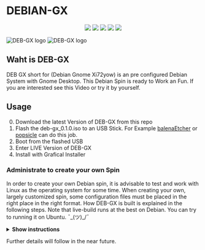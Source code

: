 <h1 align="left">DEBIAN-GX</h1>

<p align="center">
  <img src="https://img.shields.io/badge/Maintained%3F-Yes-green?style=for-the-badge">
  <img src="https://img.shields.io/github/license/xi72yow/DEB-GX?style=for-the-badge">
  <img src="https://img.shields.io/github/stars/xi72yow/DEB-GX?style=for-the-badge">
  <img src="https://img.shields.io/github/forks/xi72yow/DEB-GX?color=teal&style=for-the-badge">
  <img src="https://img.shields.io/github/issues/xi72yow/DEB-GX?color=violet&style=for-the-badge">
</p>

![DEB-GX logo](./branding-dev/dark.png#gh-dark-mode-only)
![DEB-GX logo](./branding-dev/light.png#gh-light-mode-only)

## Waht is DEB-GX

DEB GX short for (Debian Gnome Xi72yow) is an pre configured Debian System with Gnome Desktop. This Debian Spin is ready to Work an Fun. If you are interested see this Video or try it by yourself.

## Usage

0. Download the latest Version of DEB-GX from this repo
1. Flash the deb-gx_0.1.0.iso to an USB Stick. For Example [balenaEtcher](https://www.balena.io/etcher/) or [popsicle](https://github.com/pop-os/popsicle) can do this job.
2. Boot from the flashed USB
3. Enter LIVE Version of DEB-GX
4. Install with Grafical Installer

### Administrate to create your own Spin

In order to create your own Debian spin, it is advisable to test and work with Linux as the operating system for some time. When creating your own, largely customized spin, some configuration files must be placed in the right place in the right format. How DEB-GX is built is explained in the following steps. Note that live-build runs at the best on Debian. You can try to running it on Ubuntu. ¯\_(ツ)_/¯

<details><summary><b>Show instructions</b></summary>

0. clone this repo and go into it

   ```sh
   git clone https://github.com/xi72yow/DEBIAN-GX.git
   cd DEBIAN-GX
   ```

1. make the admin script executeabele

   ```sh
   chmod +x ./admin/dgxa
   ```

2. download all needed files

   ```sh
   chmod +x ./admin/dgxa
   ```

3. set calamares

   ```sh
   ./admin/dgxa sc
   ```

4. set login screen

   ```sh
   ./admin/dgxa sl
   ```

5. set login plymouth

   ```sh
   ./admin/dgxa sp
   ```

6. install dev dependencies

   ```sh
   sudo ./admin/dgxa id
   ```

6. build DEBIAN-GX

   ```sh
   sudo ./admin/dgxa b
   ```

</details>

Further details will follow in the near future.